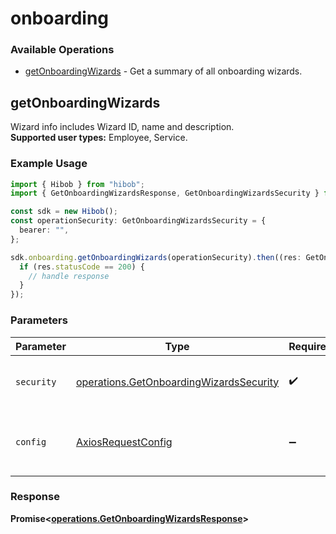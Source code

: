 # onboarding

### Available Operations

* [getOnboardingWizards](#getonboardingwizards) - Get a summary of all onboarding wizards.

## getOnboardingWizards

Wizard info includes Wizard ID, name and description.<br /><b>Supported user types:</b> Employee, Service.

### Example Usage

```typescript
import { Hibob } from "hibob";
import { GetOnboardingWizardsResponse, GetOnboardingWizardsSecurity } from "hibob/dist/sdk/models/operations";

const sdk = new Hibob();
const operationSecurity: GetOnboardingWizardsSecurity = {
  bearer: "",
};

sdk.onboarding.getOnboardingWizards(operationSecurity).then((res: GetOnboardingWizardsResponse) => {
  if (res.statusCode == 200) {
    // handle response
  }
});
```

### Parameters

| Parameter                                                                                          | Type                                                                                               | Required                                                                                           | Description                                                                                        |
| -------------------------------------------------------------------------------------------------- | -------------------------------------------------------------------------------------------------- | -------------------------------------------------------------------------------------------------- | -------------------------------------------------------------------------------------------------- |
| `security`                                                                                         | [operations.GetOnboardingWizardsSecurity](../../models/operations/getonboardingwizardssecurity.md) | :heavy_check_mark:                                                                                 | The security requirements to use for the request.                                                  |
| `config`                                                                                           | [AxiosRequestConfig](https://axios-http.com/docs/req_config)                                       | :heavy_minus_sign:                                                                                 | Available config options for making requests.                                                      |


### Response

**Promise<[operations.GetOnboardingWizardsResponse](../../models/operations/getonboardingwizardsresponse.md)>**

